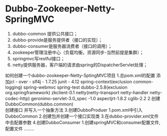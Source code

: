 # Dubbo-Zookeeper-Netty-SpringMVC

1. dubbo-common 提供公共接口；
2. dubbo-provide是服务提供者（接口的实现）；
3. dubbo-consumer是服务器消费者（接口的调用）；
4. zookeeper管理注册中心（负载均衡，资源同步-当然前提是集群）；
5. springmvc写restful接口；
6. netty提供服务器，客户端的请求由spring的DispatcherServlet处理；


如何创建一个dubbo-zookeeper-Netty-SptingMVC项目
   1.总pom.xml的配置
         添加jcl - over - slf4j - 1.7.25
                 junit - 4.12
                 spring-context(exclusion common-logging)
                 spring-webmvc
                 spring-test
                 dubbo-2.5.8(exclusion org.springframework)
                 zkclient-0.1
                 netty(netty-transport netty-handler netty-codec-http)
                 geronimo-servlet-3.0_spec -1.0
                 aspectjrt-1.8.2
                 cglib-2.2
    2.创建DubboCommon(dubbo.common)          
                 创建接口  并写入一个抽象方法
    3.创建DubboProduer
           1.pom.xml中引入DubboCommon
           2.创建包并创建一个接口实现类
           3.在dubbo-provider.xml文件中去配置参数
    4.创建DubboConsumer
           1.创建springMVC和consumer配置文件,配置文件
            ........     